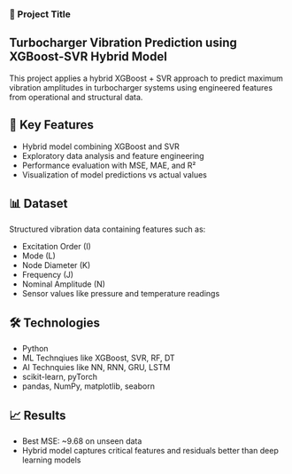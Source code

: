 ### 📌 Project Title  

## Turbocharger Vibration Prediction using XGBoost-SVR Hybrid Model

This project applies a hybrid XGBoost + SVR approach to predict maximum vibration amplitudes in turbocharger systems using engineered features from operational and structural data.

## 🚀 Key Features

- Hybrid model combining XGBoost and SVR
- Exploratory data analysis and feature engineering
- Performance evaluation with MSE, MAE, and R²
- Visualization of model predictions vs actual values

## 📊 Dataset

Structured vibration data containing features such as:

- Excitation Order (I)
- Mode (L)
- Node Diameter (K)
- Frequency (J)
- Nominal Amplitude (N)
- Sensor values like pressure and temperature readings

## 🛠️ Technologies
- Python
- ML Technqiues like XGBoost, SVR, RF, DT
- AI Technquies like NN, RNN, GRU, LSTM
- scikit-learn, pyTorch
- pandas, NumPy, matplotlib, seaborn

## 📈 Results
- Best MSE: ~9.68 on unseen data
- Hybrid model captures critical features and residuals better than deep learning models

